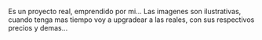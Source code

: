 Es un proyecto real, emprendido por mi... Las imagenes son ilustrativas, cuando tenga mas tiempo voy a upgradear a las reales, con sus respectivos precios y demas...